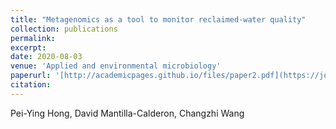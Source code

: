 ```yaml
---
title: "Metagenomics as a tool to monitor reclaimed-water quality"
collection: publications
permalink: 
excerpt: 
date: 2020-08-03
venue: 'Applied and environmental microbiology'
paperurl: '[http://academicpages.github.io/files/paper2.pdf](https://journals.asm.org/doi/full/10.1128/AEM.00724-20)'
citation: 
---
```

Pei-Ying Hong, David Mantilla-Calderon, Changzhi Wang
